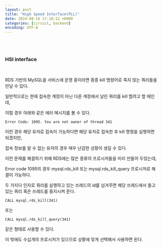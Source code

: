 ```yaml
---
layout: post
title: "High Speed Interface(PLL)"
date: 2024-08-16 17:10:12 +0900
categories: [circuit, backend]
encoding: UTF-8
---
```


<br>
<br>

### HSI interface

<br>

RDS 기반의 MySQL을 서비스에 운영 중이라면 종종 kill 명령어로 죽지 않는 쿼리들을 만날 수 있다.

일반적으로는 현재 접속한 계정이 아닌 다른 계정에서 날린 쿼리를 kill 할려고 할 때인데, 

이럴 경우 아래와 같은 에러 메시지를 볼 수 있다.

```
Error Code: 1095. You are not owner of thread 341
```

이런 경우 해당 유저로 접속이 가능하다면 해당 유저로 접속한 후 kill 명령을 실행하면 되겠지만, 

접속 정보를 알 수 없는 유저의 경우 매우 난감한 상황이 생길 수 있다. 

이런 문제를 해결하기 위해 RDS에는 많은 종류의 프로시저들을 미리 만들어 두었는데, 

Error code 1095의 경우 mysql.rds_kill 또는 mysql.rds_kill_query 프로시저로 해결이 가능하다. 

두 가지다 인자로 쿼리를 실행하고 있는 쓰레드의 id를 넘겨주면 해당 쓰레드에서 돌고 있는 쿼리 혹은 쓰레드를 중지시켜 준다. 

```
CALL mysql.rds_kill(341)
```

또는
```
CALL mysql.rds_kill_query(341)
```

같은 형태로 사용할 수 있다. 

이 밖에도 수십개의 프로시저가 있으므로 상황에 맞게 선택해서 사용하면 된다.


<br>
<br>